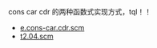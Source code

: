 cons car cdr 的两种函数式实现方式，tql！！

- [e.cons-car.cdr.scm](e.cons-car.cdr.scm)
- [t2.04.scm](t2.04.scm)

